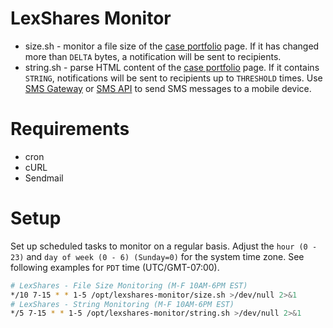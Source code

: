 # LexShares Monitor
* size.sh - monitor a file size of the [case portfolio](https://www.lexshares.com/cases) page. If it has changed more than `DELTA` bytes, a notification will be sent to recipients.
* string.sh - parse HTML content of the [case portfolio](https://www.lexshares.com/cases) page. If it contains `STRING`, notifications will be sent to recipients up to `THRESHOLD` times.
Use [SMS Gateway](https://en.wikipedia.org/wiki/SMS_gateway#Email_clients) or [SMS API](https://www.twilio.com/) to send SMS messages to a mobile device.

# Requirements
* cron
* cURL
* Sendmail

# Setup
Set up scheduled tasks to monitor on a regular basis. Adjust the `hour (0 - 23)` and `day of week (0 - 6) (Sunday=0)` for the system time zone. See following examples for `PDT` time (UTC/GMT-07:00).
```bash
# LexShares - File Size Monitoring (M-F 10AM-6PM EST)
*/10 7-15 * * 1-5 /opt/lexshares-monitor/size.sh >/dev/null 2>&1
# LexShares - String Monitoring (M-F 10AM-6PM EST)
*/5 7-15 * * 1-5 /opt/lexshares-monitor/string.sh >/dev/null 2>&1
```
